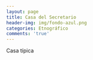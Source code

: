 ```yaml
---
layout: page
title: Casa del Secretario
header-img: img/fondo-azul.png
categories: Etnográfico
comments: 'true'
---
```



Casa típica

<div class="photos">
</div>
